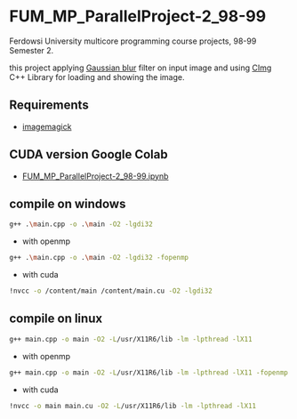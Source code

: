 # FUM_MP_ParallelProject-2_98-99
Ferdowsi University multicore programming course projects, 98-99 Semester 2.

this project applying [Gaussian blur](https://en.wikipedia.org/wiki/Gaussian_blur) filter on input image and using [CImg](https://cimg.eu/) C++ Library for loading and showing the image. 

## Requirements
* [imagemagick](https://imagemagick.org/script/download.php)

## CUDA version Google Colab
* [FUM_MP_ParallelProject-2_98-99.ipynb](https://colab.research.google.com/drive/1SLtdS1veZZU5Fy9zX8lLAZk5o5ogKmJu?usp=sharing)


## compile on windows 
```sh
g++ .\main.cpp -o .\main -O2 -lgdi32
```
* with openmp
```sh
g++ .\main.cpp -o .\main -O2 -lgdi32 -fopenmp
```
* with cuda
```sh
!nvcc -o /content/main /content/main.cu -O2 -lgdi32 
```
## compile on linux

```sh
g++ main.cpp -o main -O2 -L/usr/X11R6/lib -lm -lpthread -lX11 
```
* with openmp
```sh
g++ main.cpp -o main -O2 -L/usr/X11R6/lib -lm -lpthread -lX11 -fopenmp
```
* with cuda
```sh
!nvcc -o main main.cu -O2 -L/usr/X11R6/lib -lm -lpthread -lX11 
```
